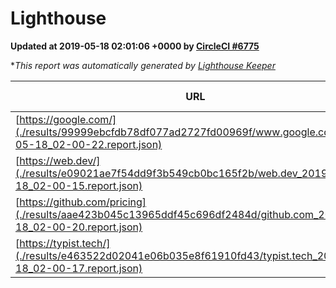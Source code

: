 
# Lighthouse

**Updated at 2019-05-18 02:01:06 +0000 by [CircleCI #6775](https://circleci.com/gh/ItinerisLtd/lighthouse-keeper-example/6775)**

**This report was automatically generated by [Lighthouse Keeper](https://github.com/itinerisltd/lighthouse-keeper)*

| URL | Performance | Accessibility | Best Practices | SEO | PWA | Updated At |
| --- | --- | --- | --- | --- | --- | --- |
| [https://google.com/](./results/99999ebcfdb78df077ad2727fd00969f/www.google.com_2019-05-18_02-00-22.report.json) | 0.96 | 0.86 | 0.93 | 0.83 | 0.56 | 2019-05-18T02:00:22.824Z |
| [https://web.dev/](./results/e09021ae7f54dd9f3b549cb0bc165f2b/web.dev_2019-05-18_02-00-15.report.json) | 0.93 | 0.9 | 1 | 0.96 | 1 | 2019-05-18T02:00:15.117Z |
| [https://github.com/pricing](./results/aae423b045c13965ddf45c696df2484d/github.com_2019-05-18_02-00-20.report.json) | 0.86 | 0.93 | 0.93 | 0.92 | 0.56 | 2019-05-18T02:00:20.629Z |
| [https://typist.tech/](./results/e463522d02041e06b035e8f61910fd43/typist.tech_2019-05-18_02-00-17.report.json) | 1 |  |  |  |  | 2019-05-18T02:00:17.552Z |
